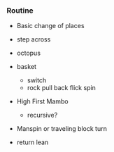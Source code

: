 ### Routine
- Basic change of places
- step across

- octopus 
- basket 
	- switch
	- rock pull back flick spin

- High First Mambo 
	- recursive?

- Manspin or traveling block turn
- return lean
